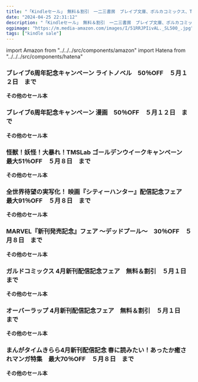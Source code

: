 ```yaml
---
title: "「Kindleセール」　無料＆割引　一二三書房　ブレイブ文庫、ポルカコミックス、TMSLab、シティーハンター、MARVEL、ガルドコミックス、オーバーラップ文庫、まんがタイムきらら"
date: "2024-04-25 22:31:12"
description: "「Kindleセール」　無料＆割引　一二三書房　ブレイブ文庫、ポルカコミックス、TMSLab、シティーハンター、MARVEL、ガルドコミックス、オーバーラップ文庫、まんがタイムきらら"
ogpimage: "https://m.media-amazon.com/images/I/51RRJPIivAL._SL500_.jpg"
tags: ["kindle sale"]
---
```

import Amazon from "../../../src/components/amazon"
import Hatena from "../../../src/components/hatena"






### ブレイブ6周年記念キャンペーン ライトノベル　50％OFF　５月１２日　まで


<Amazon asin="B0CG62WSNX" />



<Amazon asin="B0C5XPMZ7J" />



<Amazon asin="B0C5XQ8NX6" />


**その他のセール本**

<Hatena src="https://kyukyunyorituryo.github.io/kindle_sale/20240512s40734light/" title=""/>

### ブレイブ6周年記念キャンペーン 漫画　50％OFF　５月１２日　まで


<Amazon asin="B0CXSTMBS5" />



<Amazon asin="B0C5WWPSLJ" />



<Amazon asin="B0C5WVX1V1" />


**その他のセール本**

<Hatena src="https://kyukyunyorituryo.github.io/kindle_sale/20240512s40734comic/" title=""/>

### 怪獣！妖怪！大暴れ！TMSLab ゴールデンウイークキャンペーン　最大51％OFF　５月８日　まで


<Amazon asin="B0CWS69VWY" />



<Amazon asin="B0CTHRF365" />



<Amazon asin="B0CTHPH9X7" />


**その他のセール本**

<Hatena src="https://kyukyunyorituryo.github.io/kindle_sale/20240508s40783/" title=""/>

### 全世界待望の実写化！ 映画『シティーハンター』配信記念フェア　最大91％OFF　５月８日　まで


<Amazon asin="B00YV3XDDS" />



<Amazon asin="B07MQ5GJ1Y" />



<Amazon asin="B07MJFXQL8" />


**その他のセール本**

<Hatena src="https://kyukyunyorituryo.github.io/kindle_sale/20240508s40669/" title=""/>

### MARVEL『新刊発売記念』フェア ～デッドプール～　30％OFF　５月８日　まで


<Amazon asin="B0BN33JPLR" />



<Amazon asin="B0BJKZ511F" />



<Amazon asin="B09JNZVK2M" />


**その他のセール本**

<Hatena src="https://kyukyunyorituryo.github.io/kindle_sale/20240508s40782/" title=""/>

### ガルドコミックス 4月新刊配信記念フェア　無料＆割引　５月１日　まで


<Amazon asin="B0CKF38MC2" />



<Amazon asin="B0CBRWQVGR" />



<Amazon asin="B0BS3MM6L2" />


**その他のセール本**

<Hatena src="https://kyukyunyorituryo.github.io/kindle_sale/20240501s40555/" title=""/>

### オーバーラップ 4月新刊配信記念フェア　無料＆割引　５月１日　まで


<Amazon asin="B0CLKYRRNN" />



<Amazon asin="B0C7K79X3W" />



<Amazon asin="B0C4SJYZYH" />


**その他のセール本**

<Hatena src="https://kyukyunyorituryo.github.io/kindle_sale/20240501s40556/" title=""/>

### まんがタイムきらら4月新刊配信記念 春に読みたい！あったか癒されマンガ特集　最大70％OFF　５月８日　まで


<Amazon asin="B0CFQ9Q2PM" />



<Amazon asin="B0C859YG7K" />



<Amazon asin="B0BWDYDRNM" />


**その他のセール本**

<Hatena src="https://kyukyunyorituryo.github.io/kindle_sale/20240508s40773/" title=""/>